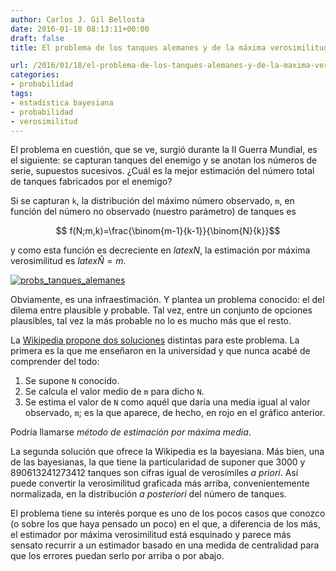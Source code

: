 ```yaml
---
author: Carlos J. Gil Bellosta
date: 2016-01-18 08:13:11+00:00
draft: false
title: El problema de los tanques alemanes y de la máxima verosimilitud esquinada

url: /2016/01/18/el-problema-de-los-tanques-alemanes-y-de-la-maxima-verosimilitud-esquinada/
categories:
- probabilidad
tags:
- estadística bayesiana
- probabilidad
- verosimilitud
---
```


El problema en cuestión, que se ve, surgió durante la II Guerra Mundial, es el siguiente: se capturan tanques del enemigo y se anotan los números de serie, supuestos sucesivos. ¿Cuál es la mejor estimación del número total de tanques fabricados por el enemigo?

Si se capturan `k`, la distribución del máximo número observado, `m`, en función del número no observado (nuestro parámetro) de tanques es

$$ f(N;m,k)=\frac{\binom{m-1}{k-1}}{\binom{N}{k}}$$

y como esta función es decreciente en $latex N$, la estimación por máxima verosimilitud es $latex \hat{N} = m$.

[![probs_tanques_alemanes](/wp-uploads/2016/01/probs_tanques_alemanes.png)
](/wp-uploads/2016/01/probs_tanques_alemanes.png)

Obviamente, es una infraestimación. Y plantea un problema conocido: el del dilema entre plausible y probable. Tal vez, entre un conjunto de opciones plausibles, tal vez la más probable no lo es mucho más que el resto.

La [Wikipedia propone dos soluciones](https://en.wikipedia.org/wiki/German_tank_problem) distintas para este problema. La primera es la que me enseñaron en la universidad y que nunca acabé de comprender del todo:

1. Se supone `N` conocido.
2. Se calcula el valor medio de `m` para dicho `N`.
3. Se estima el valor de `N` como aquél que daría una media igual al valor observado, `m`; es la que aparece, de hecho, en rojo en el gráfico anterior.

Podría llamarse _método de estimación por máxima media_.

La segunda solución que ofrece la Wikipedia es la bayesiana. Más bien, una de las bayesianas, la que tiene la particularidad de suponer que 3000 y 890613241273412 tanques son cifras igual de verosímiles _a priori_. Así puede convertir la verosimilitud graficada más arriba, convenientemente normalizada, en la distribución _a posteriori_ del número de tanques.

El problema tiene su interés porque es uno de los pocos casos que conozco (o sobre los que haya pensado un poco) en el que, a diferencia de los más, el estimador por máxima verosimilitud está esquinado y parece más sensato recurrir a un estimador basado en una medida de centralidad para que los errores puedan serlo por arriba o por abajo.
